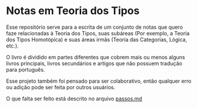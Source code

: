 # Notas em Teoria dos Tipos

Esse repositório serve para a escrita de um conjunto de notas que quero faze relacionadas à Teoria dos Tipos, suas subáreas (Por exemplo, a Teoria dos Tipos Homotópica) e suas áreas irmãs (Teoria das Categorias, Lógica, etc.).

O livro é dividido em partes diferentes que cobrem mais ou menos alguns livros principais, livros secundários e artigos que não possuem tradução para português.

Esse projeto também foi pensado para ser colaborativo, então qualquer erro ou adição pode ser feita por outros usuários.

O que falta ser feito está descrito no arquivo [passos.md](passos.md)
